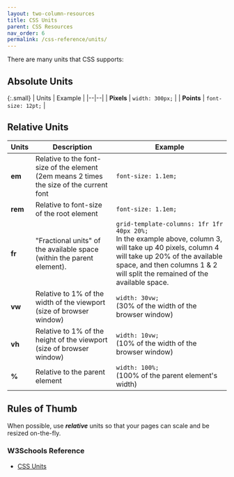 ```yaml
---
layout: two-column-resources
title: CSS Units
parent: CSS Resources
nav_order: 6
permalink: /css-reference/units/
---
```


There are many units that CSS supports:

## Absolute Units

{:.small}
| Units | Example |
|--|--|
| **Pixels** | `width: 300px;` |
| **Points** | 	`font-size: 12pt;` |

## Relative Units

| Units | Description | Example |
|--|--|--|
| **em** | Relative to the font-size of the element (2em means 2 times the size of the current font | `font-size: 1.1em;` |
| **rem** | Relative to font-size of the root element | `font-size: 1.1em;` |
| **fr** | "Fractional units" of the available space (within the parent element). | `grid-template-columns: 1fr 1fr 40px 20%;`<br> In the example above, column 3, will take up 40 pixels, column 4 will take up 20% of the available space, and then columns 1 & 2 will split the remained of the available space. |
| **vw** | Relative to 1% of the width of the viewport (size of browser window) | `width: 30vw;`<br>(30% of the width of the browser window) |
| **vh** | Relative to 1% of the height of the viewport (size of browser window) | `width: 10vw;` <br>(10% of the width of the browser window) |
| **%** | Relative to the parent element | `width: 100%;` <br>(100% of the parent element's width) |

## Rules of Thumb
When possible, use ***relative*** units so that your pages can scale and be resized on-the-fly.

### W3Schools Reference
* <a href="https://www.w3schools.com/cssref/css_units.asp" target="_blank">CSS Units</a>
